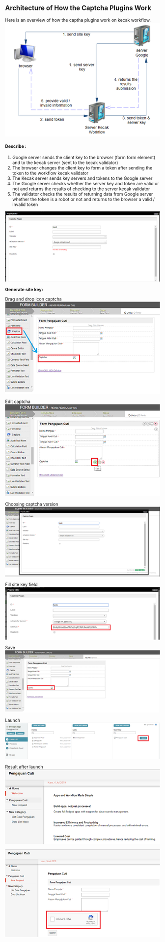 ## Architecture of How the Captcha Plugins Work

Here is an overview of how the captha plugins work on kecak workflow.
<img src="https://raw.githubusercontent.com/kinnara-digital-studio/kecak-workflow/master/docs/assets/captcha1.png" alt="Captcha" />

#### Describe :
1. Google server sends the client key to the browser (form form element) and to the kecak server (sent to the kecak validator)
2. The browser changes the client key to form a token after sending the token to the workflow kecak validator
3. The Kecak server sends key servers and tokens to the Google server
4. The Google server checks whether the server key and token are valid or not and returns the results of checking to the server kecak validator
5. The validator checks the results of returning data from Google server whether the token is a robot or not and returns to the browser a valid / invalid token

<img src="https://raw.githubusercontent.com/kinnara-digital-studio/kecak-workflow/master/docs/assets/captcha2.png" alt="Captcha" />


**Generate site key:**

Drag and drop icon captcha
<img src="https://raw.githubusercontent.com/kinnara-digital-studio/kecak-workflow/master/docs/assets/captcha3.png" alt="Captcha" />

Edit captcha
<img src="https://raw.githubusercontent.com/kinnara-digital-studio/kecak-workflow/master/docs/assets/captcha4.png" alt="Captcha" />

Choosing captcha version
<img src="https://raw.githubusercontent.com/kinnara-digital-studio/kecak-workflow/master/docs/assets/captcha5.png" alt="Captcha" />

Fill site key field
<img src="https://raw.githubusercontent.com/kinnara-digital-studio/kecak-workflow/master/docs/assets/captchaSiteKey.png" alt="Captcha" />

Save
<img src="https://raw.githubusercontent.com/kinnara-digital-studio/kecak-workflow/master/docs/assets/captcha6.png" alt="Captcha" />

Launch
<img src="https://raw.githubusercontent.com/kinnara-digital-studio/kecak-workflow/master/docs/assets/captcha7.png" alt="Captcha" />

Result after launch
<img src="https://raw.githubusercontent.com/kinnara-digital-studio/kecak-workflow/master/docs/assets/captcha8.png" alt="Captcha" />


<img src="https://raw.githubusercontent.com/kinnara-digital-studio/kecak-workflow/master/docs/assets/captchaResult.png" alt="Captcha" />
